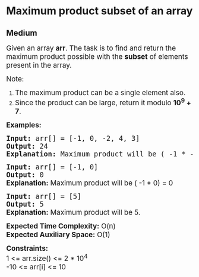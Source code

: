 # Maximum product subset of an array
## Medium
<div class="problems_problem_content__Xm_eO"><p><span style="font-size: 14pt;">Given an array <strong>arr</strong>. The task is to find and return the maximum product possible with the <strong>subset</strong> of elements present in the array. </span></p>
<p><span style="font-size: 14pt;">Note:</span></p>
<ol>
<li><span style="font-size: 14pt;">The maximum product can be a single element also.</span></li>
<li><span style="font-size: 14pt;">Since the product can be large, return it modulo <strong>10<sup>9</sup> + 7</strong>.</span></li>
</ol>
<p><span style="font-size: 14pt;"><strong>Examples:</strong></span></p>
<pre><span style="font-size: 14pt;"><strong>Input: </strong>arr[] = [-1, 0, -2, 4, 3]
<strong>Output: </strong>24
<strong>Explanation:</strong> Maximum product will be ( -1 * -2 * 4 * 3 ) = 24</span></pre>
<pre><span style="font-size: 14pt;"><strong>Input: </strong>arr[] = [-1, 0]
<strong>Output: </strong>0<br><strong style="font-family: -apple-system, BlinkMacSystemFont, 'Segoe UI', Roboto, Oxygen, Ubuntu, Cantarell, 'Open Sans', 'Helvetica Neue', sans-serif;">Explanation:</strong><span style="font-family: -apple-system, BlinkMacSystemFont, 'Segoe UI', Roboto, Oxygen, Ubuntu, Cantarell, 'Open Sans', 'Helvetica Neue', sans-serif;"> Maximum product will be ( -1 * 0) = 0</span><br></span></pre>
<pre><span style="font-size: 14pt;"><strong>Input: </strong>arr[] = [5]
<strong>Output: </strong>5</span><br><span style="font-size: 14pt;"><strong style="font-family: -apple-system, BlinkMacSystemFont, 'Segoe UI', Roboto, Oxygen, Ubuntu, Cantarell, 'Open Sans', 'Helvetica Neue', sans-serif;">Explanation:</strong><span style="font-family: -apple-system, BlinkMacSystemFont, 'Segoe UI', Roboto, Oxygen, Ubuntu, Cantarell, 'Open Sans', 'Helvetica Neue', sans-serif;"> Maximum product will be 5.</span></span></pre>
<p><span style="font-size: 14pt;"><strong>Expected Time Complexity:</strong> O(n)<br><strong>Expected Auxiliary Space:</strong> O(1)</span></p>
<p><span style="font-size: 14pt;"><strong>Constraints:</strong><br>1 &lt;= arr.size() &lt;= 2 * 10<sup>4</sup><br>-10 &lt;= arr[i] &lt;= 10</span></p></div>